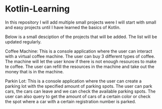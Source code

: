 # Kotlin-Learning
In this repository I will add multiple small projects were I will start with small and easy projects until I have learned the basics of Kotlin.

Below is a small desciption of the projects that will be added. The list will be updated regularly.


Coffee Machine:
This is a console application where the user can interact with a virtual coffee machine.
The user can buy 3 different types of coffee. The machine will let the user know if there is not enough resources to make te coffee.
The user can refill the resources in the machine and take out the money that is in the machine.

Parkin Lot:
This is a console application where the user can create a parking lot with the specified amount of parking spots. 
The user can park cars, the cars can leave and we can check the available parking spots.
The user can also query to get the amount of cars of a certain color or check the spot where a car with a certain registration number is parked.

